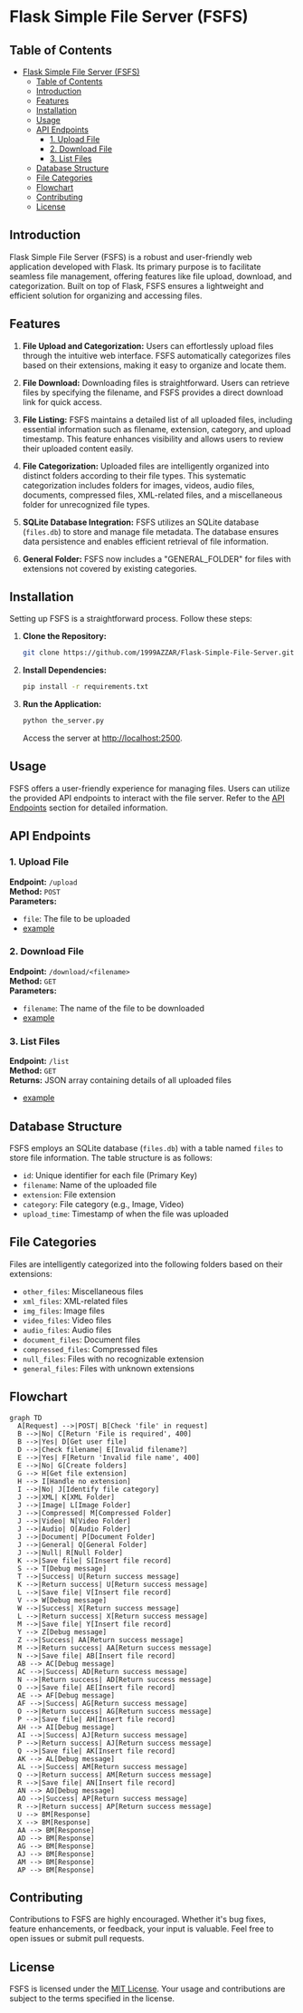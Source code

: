 # Flask Simple File Server (FSFS)

## Table of Contents

- [Flask Simple File Server (FSFS)](#flask-simple-file-server-fsfs)
  - [Table of Contents](#table-of-contents)
  - [Introduction](#introduction)
  - [Features](#features)
  - [Installation](#installation)
  - [Usage](#usage)
  - [API Endpoints](#api-endpoints)
    - [1. Upload File](#1-upload-file)
    - [2. Download File](#2-download-file)
    - [3. List Files](#3-list-files)
  - [Database Structure](#database-structure)
  - [File Categories](#file-categories)
  - [Flowchart](#flowchart)
  - [Contributing](#contributing)
  - [License](#license)

## Introduction

Flask Simple File Server (FSFS) is a robust and user-friendly web application developed with Flask. Its primary purpose is to facilitate seamless file management, offering features like file upload, download, and categorization. Built on top of Flask, FSFS ensures a lightweight and efficient solution for organizing and accessing files.

## Features

1. **File Upload and Categorization:** Users can effortlessly upload files through the intuitive web interface. FSFS automatically categorizes files based on their extensions, making it easy to organize and locate them.

2. **File Download:** Downloading files is straightforward. Users can retrieve files by specifying the filename, and FSFS provides a direct download link for quick access.

3. **File Listing:** FSFS maintains a detailed list of all uploaded files, including essential information such as filename, extension, category, and upload timestamp. This feature enhances visibility and allows users to review their uploaded content easily.

4. **File Categorization:** Uploaded files are intelligently organized into distinct folders according to their file types. This systematic categorization includes folders for images, videos, audio files, documents, compressed files, XML-related files, and a miscellaneous folder for unrecognized file types.

5. **SQLite Database Integration:** FSFS utilizes an SQLite database (`files.db`) to store and manage file metadata. The database ensures data persistence and enables efficient retrieval of file information.

6. **General Folder:** FSFS now includes a "GENERAL_FOLDER" for files with extensions not covered by existing categories.

## Installation

Setting up FSFS is a straightforward process. Follow these steps:

1. **Clone the Repository:**

    ```bash
    git clone https://github.com/1999AZZAR/Flask-Simple-File-Server.git
    ```

2. **Install Dependencies:**

    ```bash
    pip install -r requirements.txt
    ```

3. **Run the Application:**

    ```bash
    python the_server.py
    ```

    Access the server at [http://localhost:2500](http://localhost:2500).

## Usage

FSFS offers a user-friendly experience for managing files. Users can utilize the provided API endpoints to interact with the file server. Refer to the [API Endpoints](#api-endpoints) section for detailed information.

## API Endpoints

### 1. Upload File

**Endpoint:** `/upload`  
**Method:** `POST`  
**Parameters:**

- `file`: The file to be uploaded
- [example](code/file_upload.py)

### 2. Download File

**Endpoint:** `/download/<filename>`  
**Method:** `GET`  
**Parameters:**

- `filename`: The name of the file to be downloaded
- [example](code/file_download.py)

### 3. List Files

**Endpoint:** `/list`  
**Method:** `GET`  
**Returns:** JSON array containing details of all uploaded files

- [example](code/file_list.py)

## Database Structure

FSFS employs an SQLite database (`files.db`) with a table named `files` to store file information. The table structure is as follows:

- `id`: Unique identifier for each file (Primary Key)
- `filename`: Name of the uploaded file
- `extension`: File extension
- `category`: File category (e.g., Image, Video)
- `upload_time`: Timestamp of when the file was uploaded

## File Categories

Files are intelligently categorized into the following folders based on their extensions:

- `other_files`: Miscellaneous files
- `xml_files`: XML-related files
- `img_files`: Image files
- `video_files`: Video files
- `audio_files`: Audio files
- `document_files`: Document files
- `compressed_files`: Compressed files
- `null_files`: Files with no recognizable extension
- `general_files`: Files with unknown extensions

## Flowchart

```mermaid
graph TD
  A[Request] -->|POST| B[Check 'file' in request]
  B -->|No| C[Return 'File is required', 400]
  B -->|Yes| D[Get user file]
  D -->|Check filename| E[Invalid filename?]
  E -->|Yes| F[Return 'Invalid file name', 400]
  E -->|No| G[Create folders]
  G --> H[Get file extension]
  H --> I[Handle no extension]
  I -->|No| J[Identify file category]
  J -->|XML| K[XML Folder]
  J -->|Image| L[Image Folder]
  J -->|Compressed| M[Compressed Folder]
  J -->|Video| N[Video Folder]
  J -->|Audio| O[Audio Folder]
  J -->|Document| P[Document Folder]
  J -->|General| Q[General Folder]
  J -->|Null| R[Null Folder]
  K -->|Save file| S[Insert file record]
  S --> T[Debug message]
  T -->|Success| U[Return success message]
  K -->|Return success| U[Return success message]
  L -->|Save file| V[Insert file record]
  V --> W[Debug message]
  W -->|Success| X[Return success message]
  L -->|Return success| X[Return success message]
  M -->|Save file| Y[Insert file record]
  Y --> Z[Debug message]
  Z -->|Success| AA[Return success message]
  M -->|Return success| AA[Return success message]
  N -->|Save file| AB[Insert file record]
  AB --> AC[Debug message]
  AC -->|Success| AD[Return success message]
  N -->|Return success| AD[Return success message]
  O -->|Save file| AE[Insert file record]
  AE --> AF[Debug message]
  AF -->|Success| AG[Return success message]
  O -->|Return success| AG[Return success message]
  P -->|Save file| AH[Insert file record]
  AH --> AI[Debug message]
  AI -->|Success| AJ[Return success message]
  P -->|Return success| AJ[Return success message]
  Q -->|Save file| AK[Insert file record]
  AK --> AL[Debug message]
  AL -->|Success| AM[Return success message]
  Q -->|Return success| AM[Return success message]
  R -->|Save file| AN[Insert file record]
  AN --> AO[Debug message]
  AO -->|Success| AP[Return success message]
  R -->|Return success| AP[Return success message]
  U --> BM[Response]
  X --> BM[Response]
  AA --> BM[Response]
  AD --> BM[Response]
  AG --> BM[Response]
  AJ --> BM[Response]
  AM --> BM[Response]
  AP --> BM[Response]
```

## Contributing

Contributions to FSFS are highly encouraged. Whether it's bug fixes, feature enhancements, or feedback, your input is valuable. Feel free to open issues or submit pull requests.

## License

FSFS is licensed under the [MIT License](LICENSE). Your usage and contributions are subject to the terms specified in the license.
